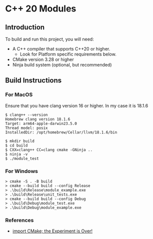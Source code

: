 # C++ 20 Modules

## Introduction

To build and run this project, you will need:

- A C++ compiler that supports C++20 or higher.
  - Look for Platform specific requirements below.
- CMake version 3.28 or higher
- Ninja build system (optional, but recommended)

## Build Instructions

### For MacOS

Ensure that you have clang version 16 or higher. In my case it is 18.1.6

```
$ clang++ --version
Homebrew clang version 18.1.6
Target: arm64-apple-darwin23.5.0
Thread model: posix
InstalledDir: /opt/homebrew/Cellar/llvm/18.1.6/bin
```

```
$ mkdir build
$ cd build
$ CXX=clang++ CC=clang cmake -GNinja ..
$ ninja -v
$ ./module_test
```

### For Windows

```
> cmake -S . -B build
> cmake --build build --config Release
> .\build\Release\module_example.exe
> .\build\Release\unit_tests.exe
> cmake --build build --config Debug
> .\build\Debug\module_test.exe
> .\build\Debug\module_example.exe
```

### References

- [import CMake; the Experiment is Over!](https://www.kitware.com/import-cmake-the-experiment-is-over/)
